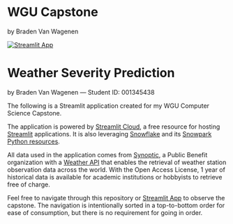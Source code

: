 # WGU Capstone
by Braden Van Wagenen

[![Streamlit App](https://static.streamlit.io/badges/streamlit_badge_black_white.svg)](https://bvanwa-capstone-wgu.streamlit.app)
# Weather Severity Prediction
by Braden Van Wagenen &mdash; Student ID: 001345438

The following is a Streamlit application created for my WGU Computer Science Capstone.

The application is powered by [Streamlit Cloud](https://streamlit.io/cloud), a free resource for
hosting [Streamlit](https://streamlit.io/) applications. It is also leveraging
[Snowflake](https://www.snowflake.com/en/) and its
[Snowpark Python resources](https://docs.snowflake.com/en/developer-guide/snowpark/python/index).

All data used in the application comes from [Synoptic](https://synopticdata.com/), a Public Benefit
organization with a [Weather API](https://synopticdata.com/weatherapi/) that enables the retrieval
of weather station observation data across the world. With the Open Access License, 1 year of historical
data is available for academic institutions or hobbyists to retrieve free of charge.

Feel free to navigate through this repository or [Streamlit App](https://bvanwa-capstone-wgu.streamlit.app) to observe the capstone. The navigation is intentionally sorted in a
top-to-bottom order for ease of consumption, but there is no requirement for going in order.